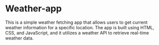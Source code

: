 # Weather-app
This is a simple weather fetching app that allows users to get current weather information for a specific location. The app is built using HTML, CSS, and JavaScript, and it utilizes a weather API to retrieve real-time weather data.
